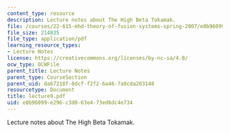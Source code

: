 ```yaml
---
content_type: resource
description: Lecture notes about The High Beta Tokamak.
file: /courses/22-615-mhd-theory-of-fusion-systems-spring-2007/e0b96099e296c3d063e473ed6dc4e734_lecture9.pdf
file_size: 214835
file_type: application/pdf
learning_resource_types:
- Lecture Notes
license: https://creativecommons.org/licenses/by-nc-sa/4.0/
ocw_type: OCWFile
parent_title: Lecture Notes
parent_type: CourseSection
parent_uid: da67218f-0dcf-f2f2-6a46-7a9cda203148
resourcetype: Document
title: lecture9.pdf
uid: e0b96099-e296-c3d0-63e4-73ed6dc4e734
---
```

Lecture notes about The High Beta Tokamak.